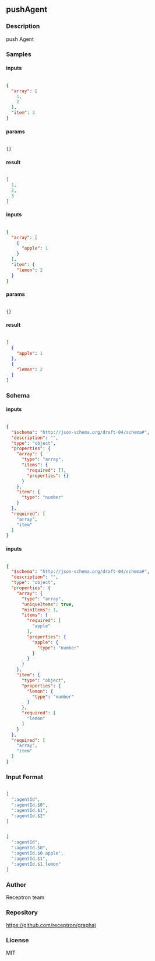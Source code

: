 ## pushAgent

### Description

push Agent

### Samples

#### inputs

```json

{
  "array": [
    1,
    2
  ],
  "item": 3
}

````

#### params

```json

{}

````

#### result

```json

[
  1,
  2,
  3
]

````
#### inputs

```json

{
  "array": [
    {
      "apple": 1
    }
  ],
  "item": {
    "lemon": 2
  }
}

````

#### params

```json

{}

````

#### result

```json

[
  {
    "apple": 1
  },
  {
    "lemon": 2
  }
]

````

### Schema

#### inputs

```json

{
  "$schema": "http://json-schema.org/draft-04/schema#",
  "description": "",
  "type": "object",
  "properties": {
    "array": {
      "type": "array",
      "items": {
        "required": [],
        "properties": {}
      }
    },
    "item": {
      "type": "number"
    }
  },
  "required": [
    "array",
    "item"
  ]
}

````
#### inputs

```json

{
  "$schema": "http://json-schema.org/draft-04/schema#",
  "description": "",
  "type": "object",
  "properties": {
    "array": {
      "type": "array",
      "uniqueItems": true,
      "minItems": 1,
      "items": {
        "required": [
          "apple"
        ],
        "properties": {
          "apple": {
            "type": "number"
          }
        }
      }
    },
    "item": {
      "type": "object",
      "properties": {
        "lemon": {
          "type": "number"
        }
      },
      "required": [
        "lemon"
      ]
    }
  },
  "required": [
    "array",
    "item"
  ]
}

````

### Input Format

```json

[
  ":agentId",
  ":agentId.$0",
  ":agentId.$1",
  ":agentId.$2"
]

````
```json

[
  ":agentId",
  ":agentId.$0",
  ":agentId.$0.apple",
  ":agentId.$1",
  ":agentId.$1.lemon"
]

````

### Author

Receptron team

### Repository

https://github.com/receptron/graphai


### License

MIT

